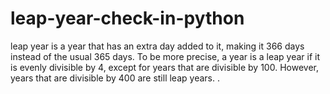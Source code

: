 # leap-year-check-in-python
 leap year is a year that has an extra day added to it, making it 366 days instead of the usual 365 days. To be more precise, a year is a leap year if it is evenly divisible by 4, except for years that are divisible by 100. However, years that are divisible by 400 are still leap years. .
